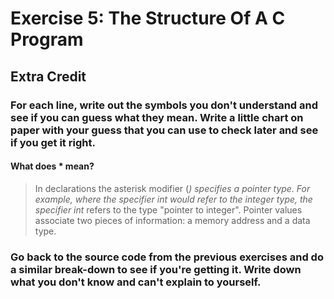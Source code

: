 # Exercise 5: The Structure Of A C Program
## Extra Credit
### For each line, write out the symbols you don't understand and see if you can guess what they mean. Write a little chart on paper with your guess that you can use to check later and see if you get it right.
#### What does * mean?
> In declarations the asterisk modifier (*) specifies a pointer type. For example, where the specifier int would refer to the integer type, the specifier int* refers to the type "pointer to integer". Pointer values associate two pieces of information: a memory address and a data type.

### Go back to the source code from the previous exercises and do a similar break-down to see if you're getting it. Write down what you don't know and can't explain to yourself.
